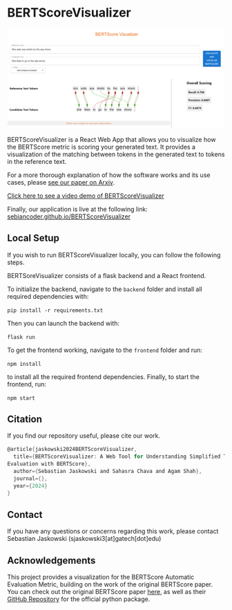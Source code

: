 # BERTScoreVisualizer

![alt text](docs/img1.png)

BERTScoreVisualizer is a React Web App that allows you to visualize how the BERTScore metric is scoring your generated text. It provides a visualization of the matching between tokens in the generated text to tokens in the reference text.

For a more thorough explanation of how the software works and its use cases, please [see our paper on Arxiv]().

[Click here to see a video demo of BERTScoreVisualizer](https://drive.google.com/file/d/1X0SjDpe928YHPZhadwaPLFO55gVIlWeP/view)

Finally, our application is live at the following link: [sebiancoder.github.io/BERTScoreVisualizer](https://sebiancoder.github.io/BERTScoreVisualizer)

## Local Setup

If you wish to run BERTScoreVisualizer locally, you can follow the following steps.

BERTSoreVisualizer consists of a flask backend and a React frontend.

To initialize the backend, navigate to the `backend` folder and install all required dependencies with:

`pip install -r requirements.txt`

Then you can launch the backend with:

`flask run`

To get the frontend working, navigate to the `frontend` folder and run:

`npm install`

to install all the required frontend dependencies. Finally, to start the frontend, run:

`npm start`

## Citation

If you find our repository useful, please cite our work.

```c
@article{jaskowski2024BERTScoreVisualizer,
  title={BERTScoreVisualizer: A Web Tool for Understanding Simplified Text
Evaluation with BERTScore},
  author={Sebastian Jaskowski and Sahasra Chava and Agam Shah},
  journal={},
  year={2024}
}
```

## Contact

If you have any questions or concerns regarding this work, please contact Sebastian Jaskowski (sjaskowski3[at]gatech[dot]edu)

## Acknowledgements

This project provides a visualization for the BERTScore Automatic Evaluation Metric, building on the work of the original BERTScore paper. You can check out the original BERTScore paper [here](https://arxiv.org/abs/1904.09675), as well as their [GitHub Repository](https://github.com/Tiiiger/bert_score?tab=readme-ov-file) for the official python package.
